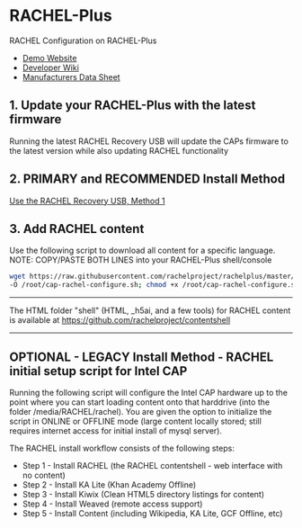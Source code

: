 # RACHEL-Plus
RACHEL Configuration on RACHEL-Plus
 * [Demo Website](http://rachel.golearn.us)
 * [Developer Wiki](http://rachel.golearn.us/wiki)
 * [Manufacturers Data Sheet](http://www.intel.com/content/www/us/en/education/solutions/content-access-point.html)

## 1. Update your RACHEL-Plus with the latest firmware
Running the latest RACHEL Recovery USB will update the CAPs firmware to the latest version while also updating RACHEL functionality

## 2. PRIMARY and RECOMMENDED Install Method
[Use the RACHEL Recovery USB, Method 1](http://192.168.100.101/wiki/mdwiki.html#!cap-usb-recovery.md)

## 3. Add RACHEL content
Use the following script to download all content for a specific language.
NOTE:  COPY/PASTE BOTH LINES into your RACHEL-Plus shell/console
```bash
wget https://raw.githubusercontent.com/rachelproject/rachelplus/master/cap-rachel-configure.sh \
-O /root/cap-rachel-configure.sh; chmod +x /root/cap-rachel-configure.sh; /root/cap-rachel-configure.sh
```
- - - - -

The HTML folder "shell" (HTML, _h5ai, and a few tools) for RACHEL content is available at https://github.com/rachelproject/contentshell

- - - - -

## OPTIONAL - LEGACY Install Method - RACHEL initial setup script for Intel CAP
Running the following script will configure the Intel CAP hardware up to the point where you can start loading content onto that harddrive (into the folder /media/RACHEL/rachel).  You are given the option to initialize the script in ONLINE or OFFLINE mode (large content locally stored; still requires internet access for initial install of mysql server).  

The RACHEL install workflow consists of the following steps:
  - Step 1 - Install RACHEL (the RACHEL contentshell - web interface with no content)
  - Step 2 - Install KA Lite (Khan Academy Offline)
  - Step 3 - Install Kiwix (Clean HTML5 directory listings for content)
  - Step 4 - Install Weaved (remote access support)
  - Step 5 - Install Content (including Wikipedia, KA Lite, GCF Offline, etc)
